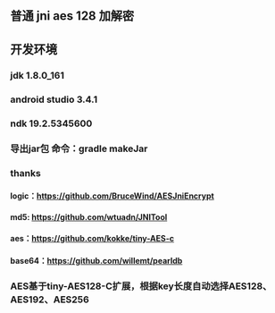 ## 普通 jni aes 128 加解密
## 开发环境
### jdk 1.8.0_161
### android studio 3.4.1
### ndk 19.2.5345600

### 导出jar包 命令：gradle makeJar

### thanks 
#### logic：https://github.com/BruceWind/AESJniEncrypt
#### md5: https://github.com/wtuadn/JNITool
#### aes：https://github.com/kokke/tiny-AES-c
#### base64：https://github.com/willemt/pearldb


### AES基于tiny-AES128-C扩展，根据key长度自动选择AES128、AES192、AES256